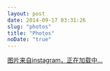 ```yaml
---
layout: post
date: 2014-09-17 03:31:26
slug: "photos"
title: "Photos"
noDate: "true"
---
```


<div class="instagram" data-client-id="80ae468048124fbe82c8c8be9a307df0" data-user-id="603042259">
    <a href="http://instagram.com/linroid" target="_blank" class="open-ins">图片来自instagram，正在加载中…</a>
</div>
<script src="/js/jquery.lazyload.js"></script>
<script src="/js/instagram.js"></script>
